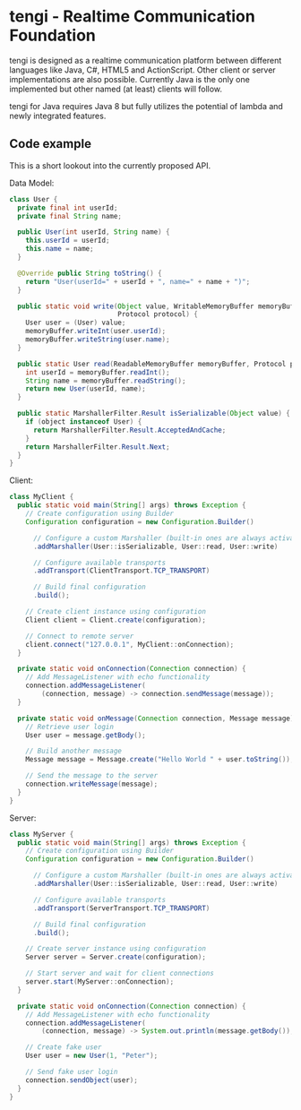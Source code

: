 # tengi - Realtime Communication Foundation

tengi is designed as a realtime communication platform between different languages like Java, C#, HTML5 and
ActionScript. Other client or server implementations are also possible. Currently Java is the only one implemented but
other named (at least) clients will follow.

tengi for Java requires Java 8 but fully utilizes the potential of lambda and newly integrated features.

## Code example

This is a short lookout into the currently proposed API.

Data Model:

```java
class User {
  private final int userId;
  private final String name;

  public User(int userId, String name) {
    this.userId = userId;
    this.name = name;
  }

  @Override public String toString() {
    return "User(userId=" + userId + ", name=" + name + ")";
  }

  public static void write(Object value, WritableMemoryBuffer memoryBuffer,
                           Protocol protocol) {
    User user = (User) value;
    memoryBuffer.writeInt(user.userId);
    memoryBuffer.writeString(user.name);
  }

  public static User read(ReadableMemoryBuffer memoryBuffer, Protocol protocol) {
    int userId = memoryBuffer.readInt();
    String name = memoryBuffer.readString();
    return new User(userId, name);
  }

  public static MarshallerFilter.Result isSerializable(Object value) {
    if (object instanceof User) {
      return MarshallerFilter.Result.AcceptedAndCache;
    }
    return MarshallerFilter.Result.Next;
  }
}
```

Client:

```java
class MyClient {
  public static void main(String[] args) throws Exception {
    // Create configuration using Builder
    Configuration configuration = new Configuration.Builder()

      // Configure a custom Marshaller (built-in ones are always activated)
      .addMarshaller(User::isSerializable, User::read, User::write)

      // Configure available transports
      .addTransport(ClientTransport.TCP_TRANSPORT)

      // Build final configuration
      .build();

    // Create client instance using configuration
    Client client = Client.create(configuration);

    // Connect to remote server
    client.connect("127.0.0.1", MyClient::onConnection);
  }

  private static void onConnection(Connection connection) {
    // Add MessageListener with echo functionality
    connection.addMessageListener(
        (connection, message) -> connection.sendMessage(message));
  }

  private static void onMessage(Connection connection, Message message) {
    // Retrieve user login
    User user = message.getBody();

    // Build another message
    Message message = Message.create("Hello World " + user.toString());

    // Send the message to the server
    connection.writeMessage(message);
  }
}
```

Server:

```java
class MyServer {
  public static void main(String[] args) throws Exception {
    // Create configuration using Builder
    Configuration configuration = new Configuration.Builder()

      // Configure a custom Marshaller (built-in ones are always activated)
      .addMarshaller(User::isSerializable, User::read, User::write)

      // Configure available transports
      .addTransport(ServerTransport.TCP_TRANSPORT)

      // Build final configuration
      .build();

    // Create server instance using configuration
    Server server = Server.create(configuration);

    // Start server and wait for client connections
    server.start(MyServer::onConnection);
  }

  private static void onConnection(Connection connection) {
    // Add MessageListener with echo functionality
    connection.addMessageListener(
        (connection, message) -> System.out.println(message.getBody());

    // Create fake user
    User user = new User(1, "Peter");

    // Send fake user login
    connection.sendObject(user);
  }
}
```
